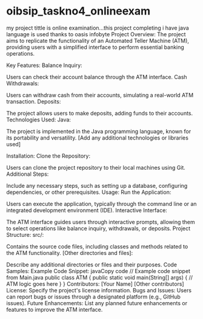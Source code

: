 # oibsip_taskno4_onlineexam
my project tittle is online examination...this project  completing i have java language is used
thanks to oasis infobyte
Project Overview:
The project aims to replicate the functionality of an Automated Teller Machine (ATM), providing users with a simplified interface to perform essential banking operations.

Key Features:
Balance Inquiry:

Users can check their account balance through the ATM interface.
Cash Withdrawals:

Users can withdraw cash from their accounts, simulating a real-world ATM transaction.
Deposits:

The project allows users to make deposits, adding funds to their accounts.
Technologies Used:
Java:

The project is implemented in the Java programming language, known for its portability and versatility.
[Add any additional technologies or libraries used]

Installation:
Clone the Repository:

Users can clone the project repository to their local machines using Git.
Additional Steps:

Include any necessary steps, such as setting up a database, configuring dependencies, or other prerequisites.
Usage:
Run the Application:

Users can execute the application, typically through the command line or an integrated development environment (IDE).
Interactive Interface:

The ATM interface guides users through interactive prompts, allowing them to select operations like balance inquiry, withdrawals, or deposits.
Project Structure:
src/:

Contains the source code files, including classes and methods related to the ATM functionality.
[Other directories and files]:

Describe any additional directories or files and their purposes.
Code Samples:
Example Code Snippet:
javaCopy code
// Example code snippet from Main.java public class ATM { public static void main(String[] args) { // ATM logic goes here } }
Contributors:
[Your Name]
[Other contributors]
License:
Specify the project's license information.
Bugs and Issues:
Users can report bugs or issues through a designated platform (e.g., GitHub issues).
Future Enhancements:
List any planned future enhancements or features to improve the ATM interface.
